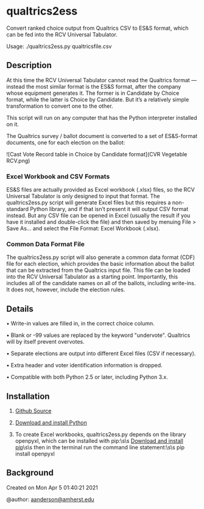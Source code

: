 # qualtrics2ess

Convert ranked choice output from Qualtrics CSV to ES&S format, 
which can be fed into the RCV Universal Tabulator.

Usage: ./qualtrics2ess.py qualtricsfile.csv

## Description

At this time the RCV Universal Tabulator cannot read the Qualtrics format — instead the most similar format is the ES&S format, after the company whose equipment generates it. The former is in Candidate by Choice format, while the latter is Choice by Candidate. But it’s a relatively simple transformation to convert one to the other.

This script will run on any computer that has the Python interpreter installed on it.

The Qualtrics survey / ballot document is converted to a set of ES&S-format documents, one for each election on the ballot:

![Cast Vote Record table in Choice by Candidate format](CVR Vegetable RCV.png)

### Excel Workbook and CSV Formats

ES&S files are actually provided as Excel workbook (.xlsx) files, so the RCV Universal Tabulator is only designed to input that format. The qualtrics2ess.py script will generate Excel files but this requires a non-standard Python library, and if that isn’t present it will output CSV format instead. But any CSV file can be opened in Excel (usually the result if you have it installed and double-click the file) and then saved by menuing File > Save As… and select the File Format: Excel Workbook (.xlsx).

### Common Data Format File

The qualtrics2ess.py script will also generate a common data format (CDF) file for each election, which provides the basic information about the ballot that can be extracted from the Qualtrics input file. This file can be loaded into the RCV Universal Tabulator as a starting point. Importantly, this includes all of the candidate names on all of the ballots, including write-ins. It does not, however, include the election rules.

## Details

• Write-in values are filled in, in the correct choice column.

• Blank or -99 values are replaced by the keyword "undervote". 
Qualtrics will by itself prevent overvotes.

• Separate elections are output into different Excel files (CSV if necessary).

• Extra header and voter identification information is dropped.

• Compatible with both Python 2.5 or later, including Python 3.x.

## Installation

1. [Github Source](https://github.com/AmherstCollege/qualtrics2ess)

2. [Download and install Python](https://www.python.org/downloads/)

3. To create Excel workbooks, qualtrics2ess.py depends on the library openpyxl, which can be installed with pip:\s\s
[Download and install pip](https://pypi.org/project/pip/)\s\s
then in the terminal run the command line statement:\s\s
pip install openpyxl

## Background

Created on Mon Apr  5 01:40:21 2021

@author: aanderson@amherst.edu
